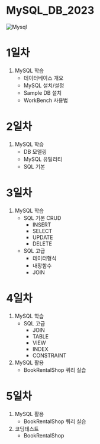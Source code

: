 # MySQL_DB_2023
![Mysql](https://github.com/OHYUNBEOM/MySQL_DB_2023/tree/main/images/mysql.png)

# 1일차
1. MySQL 학습
    - 데이터베이스 개요
    - MySQL 설치/설정
    - Sample DB 설치
    - WorkBench 사용법

# 2일차
1. MySQL 학습
    - DB 모델링
    - MySQL 유틸리티
    - SQL 기본

    
# 3일차
1. MySQL 학습
    - SQL 기본 CRUD
        - INSERT
        - SELECT
        - UPDATE
        - DELETE
    - SQL 고급
        - 데이터형식
        - 내장함수
        - JOIN 
    
# 4일차
1. MySQL 학습
    - SQL 고급
        - JOIN
        - TABLE
        - VIEW
        - INDEX
        - CONSTRAINT
2. MySQL 활용
    - BookRentalShop 쿼리 실습

# 5일차
1. MySQL 활용
    - BookRentalShop 쿼리 실습
2. 코딩테스트
    - BookRentalShop